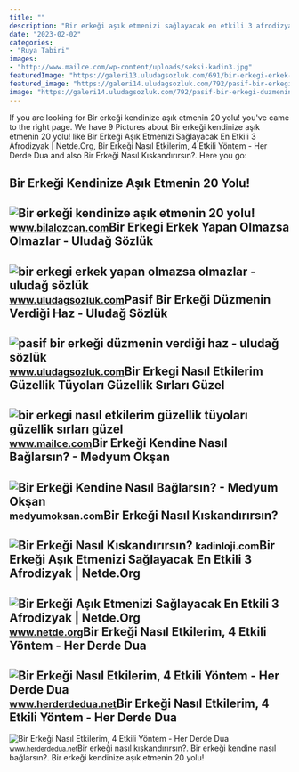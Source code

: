 ```yaml
---
title: ""
description: "Bir erkeği aşık etmenizi sağlayacak en etkili 3 afrodizyak"
date: "2023-02-02"
categories:
- "Ruya Tabiri"
images:
- "http://www.mailce.com/wp-content/uploads/seksi-kadin3.jpg"
featuredImage: "https://galeri13.uludagsozluk.com/691/bir-erkegi-erkek-yapan-olmazsa-olmazlar_1143941.png"
featured_image: "https://galeri14.uludagsozluk.com/792/pasif-bir-erkegi-duzmenin-verdigi-haz_1732995.png"
image: "https://galeri14.uludagsozluk.com/792/pasif-bir-erkegi-duzmenin-verdigi-haz_1732995.png"
---
```


If you are looking for Bir erkeği kendinize aşık etmenin 20 yolu! you've came to the right page. We have 9 Pictures about Bir erkeği kendinize aşık etmenin 20 yolu! like Bir Erkeği Aşık Etmenizi Sağlayacak En Etkili 3 Afrodizyak | Netde.Org, Bir Erkeği Nasıl Etkilerim, 4 Etkili Yöntem - Her Derde Dua and also Bir Erkeği Nasıl Kıskandırırsın?. Here you go:

Bir Erkeği Kendinize Aşık Etmenin 20 Yolu!
------------------------------------------

 ![Bir erkeği kendinize aşık etmenin 20 yolu!](https://www.bilalozcan.com/Content/UserFiles/NewsItem/big/bir-erkegi-kendinize-asik-etmenin-20-yolu_5965_10-26-51.jpg) <small>www.bilalozcan.com</small>Bir Erkegi Erkek Yapan Olmazsa Olmazlar - Uludağ Sözlük
-------------------------------------------------------

 ![bir erkegi erkek yapan olmazsa olmazlar - uludağ sözlük](https://galeri13.uludagsozluk.com/691/bir-erkegi-erkek-yapan-olmazsa-olmazlar_1143941.png) <small>www.uludagsozluk.com</small>Pasif Bir Erkeği Düzmenin Verdiği Haz - Uludağ Sözlük
-----------------------------------------------------

 ![pasif bir erkeği düzmenin verdiği haz - uludağ sözlük](https://galeri14.uludagsozluk.com/792/pasif-bir-erkegi-duzmenin-verdigi-haz_1732995.png) <small>www.uludagsozluk.com</small>Bir Erkegi Nasıl Etkilerim Güzellik Tüyoları Güzellik Sırları Güzel
-------------------------------------------------------------------

 ![bir erkegi nasıl etkilerim güzellik tüyoları güzellik sırları güzel](http://www.mailce.com/wp-content/uploads/seksi-kadin3.jpg) <small>www.mailce.com</small>Bir Erkeği Kendine Nasıl Bağlarsın? - Medyum Okşan
--------------------------------------------------

 ![Bir Erkeği Kendine Nasıl Bağlarsın? - Medyum Okşan](https://medyumoksan.com/wp-content/uploads/2021/06/bir-erkegi-kendine-nasil-baglarsin-01.jpg) <small>medyumoksan.com</small>Bir Erkeği Nasıl Kıskandırırsın?
--------------------------------

 ![Bir Erkeği Nasıl Kıskandırırsın?](https://kadinloji.com/resim/bir-erkegi-nasil-kiskandirirsin.jpg) <small>kadinloji.com</small>Bir Erkeği Aşık Etmenizi Sağlayacak En Etkili 3 Afrodizyak | Netde.Org
----------------------------------------------------------------------

 ![Bir Erkeği Aşık Etmenizi Sağlayacak En Etkili 3 Afrodizyak | Netde.Org](https://www.netde.org/wp-content/uploads/2022/12/Bir-Erkegi-Asik-Etmenizi-Saglayacak-En-Etkili-3-Afrodizyak.jpg) <small>www.netde.org</small>Bir Erkeği Nasıl Etkilerim, 4 Etkili Yöntem - Her Derde Dua
-----------------------------------------------------------

 ![Bir Erkeği Nasıl Etkilerim, 4 Etkili Yöntem - Her Derde Dua](https://www.herderdedua.net/wp-content/uploads/2022/12/Bir-Erkegi-Nasil-Etkilerim-4-300x200.jpg) <small>www.herderdedua.net</small>Bir Erkeği Nasıl Etkilerim, 4 Etkili Yöntem - Her Derde Dua
-----------------------------------------------------------

 ![Bir Erkeği Nasıl Etkilerim, 4 Etkili Yöntem - Her Derde Dua](https://www.herderdedua.net/wp-content/uploads/2022/12/Bir-Erkegi-Nasil-Etkilerim-6.jpg) <small>www.herderdedua.net</small>Bir erkeği nasıl kıskandırırsın?. Bir erkeği kendine nasıl bağlarsın?. Bir erkeği kendinize aşık etmenin 20 yolu!

